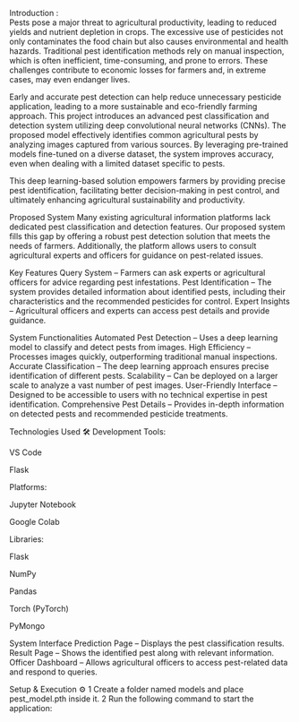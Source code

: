 Introduction :  
Pests pose a major threat to agricultural productivity, leading to reduced yields and nutrient depletion in crops. The excessive use of pesticides not only contaminates the food chain but also causes environmental and health hazards. Traditional pest identification methods rely on manual inspection, which is often inefficient, time-consuming, and prone to errors. These challenges contribute to economic losses for farmers and, in extreme cases, may even endanger lives.

Early and accurate pest detection can help reduce unnecessary pesticide application, leading to a more sustainable and eco-friendly farming approach. This project introduces an advanced pest classification and detection system utilizing deep convolutional neural networks (CNNs). The proposed model effectively identifies common agricultural pests by analyzing images captured from various sources. By leveraging pre-trained models fine-tuned on a diverse dataset, the system improves accuracy, even when dealing with a limited dataset specific to pests.

This deep learning-based solution empowers farmers by providing precise pest identification, facilitating better decision-making in pest control, and ultimately enhancing agricultural sustainability and productivity.

Proposed System
Many existing agricultural information platforms lack dedicated pest classification and detection features. Our proposed system fills this gap by offering a robust pest detection solution that meets the needs of farmers. Additionally, the platform allows users to consult agricultural experts and officers for guidance on pest-related issues.

Key Features
Query System – Farmers can ask experts or agricultural officers for advice regarding pest infestations.
 Pest Identification – The system provides detailed information about identified pests, including their characteristics and the recommended pesticides for control.
 Expert Insights – Agricultural officers and experts can access pest details and provide guidance.

System Functionalities
 Automated Pest Detection – Uses a deep learning model to classify and detect pests from images.
 High Efficiency – Processes images quickly, outperforming traditional manual inspections.
 Accurate Classification – The deep learning approach ensures precise identification of different pests.
 Scalability – Can be deployed on a larger scale to analyze a vast number of pest images.
 User-Friendly Interface – Designed to be accessible to users with no technical expertise in pest identification.
 Comprehensive Pest Details – Provides in-depth information on detected pests and recommended pesticide treatments.

Technologies Used 🛠️
Development Tools:

VS Code

Flask

Platforms:

Jupyter Notebook

Google Colab

Libraries:

Flask

NumPy

Pandas

Torch (PyTorch)

PyMongo

System Interface
 Prediction Page – Displays the pest classification results.
 Result Page – Shows the identified pest along with relevant information.
 Officer Dashboard – Allows agricultural officers to access pest-related data and respond to queries.

Setup & Execution ⚙️
1️ Create a folder named models and place pest_model.pth inside it.
2️ Run the following command to start the application:
